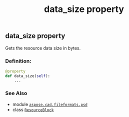 ﻿---
title: data_size property
second_title: Aspose.CAD for Python via .NET API References
description: 
type: docs
weight: 60
url: /python-net/aspose.cad.fileformats.psd/resourceblock/data_size/
is_root: false
---

## data_size property


Gets the resource data size in bytes.
### Definition:
```python
@property
def data_size(self):
    ...
```

### See Also
* module [`aspose.cad.fileformats.psd`](../../)
* class [`ResourceBlock`](/cad/python-net/aspose.cad.fileformats.psd/resourceblock)

